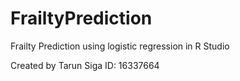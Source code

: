 # FrailtyPrediction
Frailty Prediction using logistic regression in R Studio

Created by Tarun Siga
ID: 16337664
